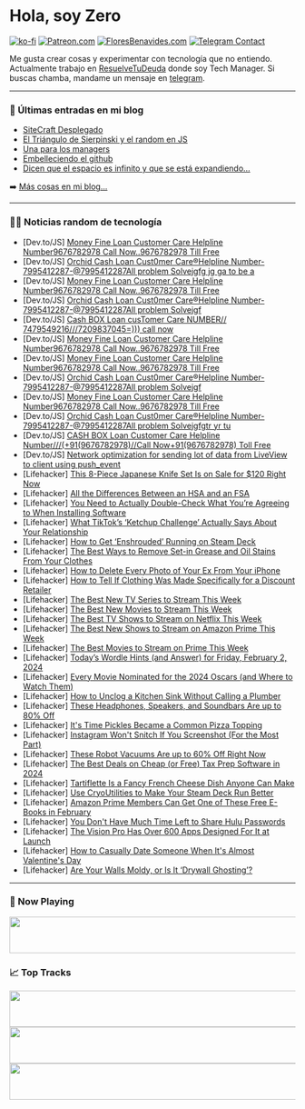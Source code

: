 # Hola, soy Zero

[![ko-fi](https://ko-fi.com/img/githubbutton_sm.svg)](https://ko-fi.com/J3J4N0LUK)
[![Patreon.com](https://img.shields.io/endpoint.svg?url=https%3A%2F%2Fshieldsio-patreon.vercel.app%2Fapi%3Fusername%3Dzerodragon%26type%3Dpatrons&style=for-the-badge)](https://patreon.com/zerodragon)
[![FloresBenavides.com](https://img.shields.io/website?down_message=oops&label=MiBlog&style=for-the-badge&up_message=online&url=https%3A%2F%2Ffloresbenavides.com)](https://floresbenavides.com)
[![Telegram Contact](https://img.shields.io/badge/escr%C3%ADbeme-ZeroDragon-%2326A5E4?style=for-the-badge&logo=telegram)](https://t.me/zerodragon)

Me gusta crear cosas y experimentar con tecnología que no entiendo.
Actualmente trabajo en [ResuelveTuDeuda](http://github.com/resuelve) donde soy Tech Manager.
Si buscas chamba, mandame un mensaje en [telegram](https://t.me/zerodragon).

---

### 📕 Últimas entradas en mi blog
<!-- BLOG-POST-LIST:START -->
- [SiteCraft Desplegado](https://floresbenavides.com/sitecraft-desplegado/)
- [El Triángulo de Sierpinski y el random en JS](https://floresbenavides.com/el-triangulo-de-sierpinski-y-el-random-en-js/)
- [Una para los managers](https://floresbenavides.com/una-para-los-managers/)
- [Embelleciendo el github](https://floresbenavides.com/embelleciendo-el-github/)
- [Dicen que el espacio es infinito y que se está expandiendo…](https://floresbenavides.com/dicen-que-el-espacio-es-infinito-y-que-se-esta-expandiendo/)
<!-- BLOG-POST-LIST:END -->

➡️ [Más cosas en mi blog...](https://floresbenavides.com)

---

### 👨‍💻 Noticias random de tecnología
<!-- TECH-POSTS:START -->
- [Dev.to/JS] [Money Fine Loan Customer Care Helpline Number9676782978 Call Now..9676782978 Till Free](https://dev.to/helin6426/money-fine-loan-customer-care-helpline-number9676782978-call-now9676782978-till-free-2g60)
- [Dev.to/JS] [Orchid Cash Loan Cust0mer Care®Helpline Number-7995412287-@7995412287All problem Solvejgfg jg ga to be a](https://dev.to/punit123/orchid-cash-loan-cust0mer-carerhelpline-number-7995412287-7995412287all-problem-solvejgfg-jg-ga-to-be-a-155g)
- [Dev.to/JS] [Money Fine Loan Customer Care Helpline Number9676782978 Call Now..9676782978 Till Free](https://dev.to/helin6426/money-fine-loan-customer-care-helpline-number9676782978-call-now9676782978-till-free-2f5a)
- [Dev.to/JS] [Orchid Cash Loan Cust0mer Care®Helpline Number-7995412287-@7995412287All problem Solvejgf](https://dev.to/punit123/orchid-cash-loan-cust0mer-carerhelpline-number-7995412287-7995412287all-problem-solvejgf-1n2l)
- [Dev.to/JS] [Cash BOX Loan cusTomer Care NUMBER// 7479549216///7209837045=&rpar;&rpar;&rpar; call now](https://dev.to/yadahog623/cash-box-loan-customer-care-number-74795492167209837045-call-now-239e)
- [Dev.to/JS] [Money Fine Loan Customer Care Helpline Number9676782978 Call Now..9676782978 Till Free](https://dev.to/lokekoc340/money-fine-loan-customer-care-helpline-number9676782978-call-now9676782978-till-free-g0o)
- [Dev.to/JS] [Money Fine Loan Customer Care Helpline Number9676782978 Call Now..9676782978 Till Free](https://dev.to/tedabe638/money-fine-loan-customer-care-helpline-number9676782978-call-now9676782978-till-free-3i8m)
- [Dev.to/JS] [Orchid Cash Loan Cust0mer Care®Helpline Number-7995412287-@7995412287All problem Solvejgf](https://dev.to/vivek123/orchid-cash-loan-cust0mer-carerhelpline-number-7995412287-7995412287all-problem-solvejgf-45ad)
- [Dev.to/JS] [Money Fine Loan Customer Care Helpline Number9676782978 Call Now..9676782978 Till Free](https://dev.to/tedabe638/money-fine-loan-customer-care-helpline-number9676782978-call-now9676782978-till-free-20h5)
- [Dev.to/JS] [Orchid Cash Loan Cust0mer Care®Helpline Number-7995412287-@7995412287All problem Solvejgfgtr yr tu](https://dev.to/vivek123/orchid-cash-loan-cust0mer-carerhelpline-number-7995412287-7995412287all-problem-solvejgfgtr-yr-tu-1og5)
- [Dev.to/JS] [CASH BOX Loan Customer Care Helpline Number///&lpar;+91&lpar;9676782978&rpar;//Call Now+91&lpar;9676782978&rpar; Toll Free](https://dev.to/jaweje5222/cash-box-loan-customer-care-helpline-number919676782978call-now919676782978-toll-free-2pak)
- [Dev.to/JS] [Network optimization for sending lot of data from LiveView to client using push_event](https://dev.to/azyzz/network-optimization-for-sending-lot-of-data-from-liveview-to-client-using-pushevent-2nl)
- [Lifehacker] [This 8-Piece Japanese Knife Set Is on Sale for $120 Right Now](https://lifehacker.com/japanese-knife-set-sale)
- [Lifehacker] [All the Differences Between an HSA and an FSA](https://lifehacker.com/money/difference-between-hsa-and-fsa)
- [Lifehacker] [You Need to Actually Double-Check What You’re Agreeing to When Installing Software](https://lifehacker.com/tech/double-check-what-youre-agreeing-to-when-installing-software)
- [Lifehacker] [What TikTok’s ‘Ketchup Challenge’ Actually Says About Your Relationship](https://lifehacker.com/relationships/what-the-ketchup-challenge-means-for-relationships)
- [Lifehacker] [How to Get ‘Enshrouded’ Running on Steam Deck](https://lifehacker.com/entertainment/play-enshrouded-on-steam-deck)
- [Lifehacker] [The Best Ways to Remove Set-in Grease and Oil Stains From Your Clothes](https://lifehacker.com/home/remove-set-in-grease-stains-from-clothing)
- [Lifehacker] [How to Delete Every Photo of Your Ex From Your iPhone](https://lifehacker.com/tech/delete-exs-photos-from-iphone)
- [Lifehacker] [How to Tell If Clothing Was Made Specifically for a Discount Retailer](https://lifehacker.com/money/how-to-tell-if-clothing-was-made-for-discount-retailer)
- [Lifehacker] [The Best New TV Series to Stream This Week](https://lifehacker.com/entertainment/best-new-tv-series-stream-this-week)
- [Lifehacker] [The Best New Movies to Stream This Week](https://lifehacker.com/entertainment/best-new-movies-stream-this-week)
- [Lifehacker] [The Best TV Shows to Stream on Netflix This Week](https://lifehacker.com/entertainment/best-new-series-coming-to-netflix-this-week)
- [Lifehacker] [The Best New Shows to Stream on Amazon Prime This Week](https://lifehacker.com/entertainment/the-best-shows-to-stream-on-amazon-this-week)
- [Lifehacker] [The Best Movies to Stream on Prime This Week](https://lifehacker.com/entertainment/best-movies-to-stream-on-prime)
- [Lifehacker] [Today’s Wordle Hints &lpar;and Answer&rpar; for Friday, February 2, 2024](https://lifehacker.com/entertainment/wordle-answer-today-february-2-2024)
- [Lifehacker] [Every Movie Nominated for the 2024 Oscars &lpar;and Where to Watch Them&rpar;](https://lifehacker.com/entertainment/where-to-stream-2024-oscar-nominees)
- [Lifehacker] [How to Unclog a Kitchen Sink Without Calling a Plumber](https://lifehacker.com/home/how-to-unclog-kitchen-sink-without-calling-a-plumber)
- [Lifehacker] [These Headphones, Speakers, and Soundbars Are up to 80% Off](https://lifehacker.com/tech/woot-audio-sale)
- [Lifehacker] [It&#39;s Time Pickles Became a Common Pizza Topping](https://lifehacker.com/food-drink/its-time-pickles-became-a-common-pizza-topping)
- [Lifehacker] [Instagram Won&#39;t Snitch If You Screenshot &lpar;For the Most Part&rpar;](https://lifehacker.com/tech/does-instagram-notify-someone-if-you-screenshot)
- [Lifehacker] [These Robot Vacuums Are up to 60% Off Right Now](https://lifehacker.com/home/the-best-robot-vacuum-deals-right-now)
- [Lifehacker] [The Best Deals on Cheap &lpar;or Free&rpar; Tax Prep Software in 2024](https://lifehacker.com/money/best-deals-tax-prep-software)
- [Lifehacker] [Tartiflette Is a Fancy French Cheese Dish Anyone Can Make](https://lifehacker.com/food-drink/easy-tartiflette-recipe)
- [Lifehacker] [Use CryoUtilities to Make Your Steam Deck Run Better](https://lifehacker.com/tech/how-to-improve-performance-on-steam-deck-with-cryoutilities)
- [Lifehacker] [Amazon Prime Members Can Get One of These Free E-Books in February](https://lifehacker.com/entertainment/amazon-free-kindle-books)
- [Lifehacker] [You Don&#39;t Have Much Time Left to Share Hulu Passwords](https://lifehacker.com/entertainment/hulu-password-sharing-crackdown)
- [Lifehacker] [The Vision Pro Has Over 600 Apps Designed For It at Launch](https://lifehacker.com/tech/vision-pro-600-new-apps)
- [Lifehacker] [How to Casually Date Someone When It&#39;s Almost Valentine&#39;s Day](https://lifehacker.com/relationships/how-to-casually-date-before-valentines-day)
- [Lifehacker] [Are Your Walls Moldy, or Is It ‘Drywall Ghosting’?](https://lifehacker.com/home/are-those-marks-on-your-drywall-mold-or-drywall-ghosting)<!-- TECH-POSTS:END -->

---

### 🎵 Now Playing
<a href="https://spotify-now-playing-dun.vercel.app/now-playing?open"><img src="https://spotify-now-playing-dun.vercel.app/now-playing" width="540" height="64"></a>

### 📈 Top Tracks
<a href="https://spotify-now-playing-dun.vercel.app/top-tracks?i=1&open"><img src="https://spotify-now-playing-dun.vercel.app/top-tracks?i=1" width="540" height="64"></a>
<a href="https://spotify-now-playing-dun.vercel.app/top-tracks?i=2&open"><img src="https://spotify-now-playing-dun.vercel.app/top-tracks?i=2" width="540" height="64"></a>
<a href="https://spotify-now-playing-dun.vercel.app/top-tracks?i=3&open"><img src="https://spotify-now-playing-dun.vercel.app/top-tracks?i=3" width="540" height="64"></a>
